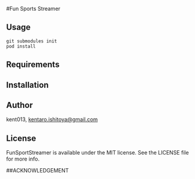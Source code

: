 #Fun Sports Streamer

## Usage

```
git submodules init
pod install
```
## Requirements

## Installation

## Author

kent013, kentaro.ishitoya@gmail.com

## License

FunSportStreamer is available under the MIT license. See the LICENSE file for more info.

##ACKNOWLEDGEMENT
